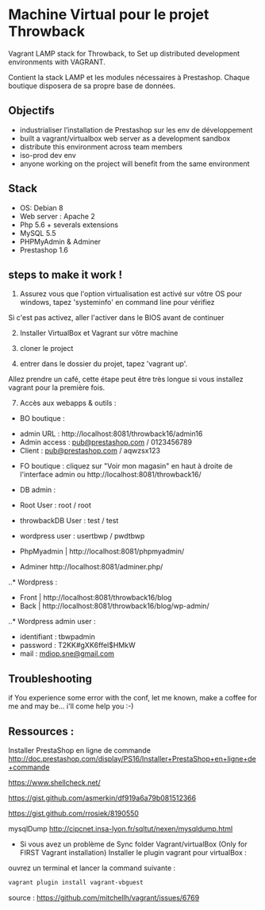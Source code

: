 Machine Virtual pour le projet Throwback
========================================

Vagrant LAMP stack for Throwback, to Set up distributed development environments with VAGRANT.

Contient la stack LAMP et les modules nécessaires à Prestashop. Chaque boutique disposera de sa propre base de données.

Objectifs
-----

- industrialiser l’installation de Prestashop sur les env de développement
- built a vagrant/virtualbox web server as a development sandbox
- distribute this environment across team members
- iso-prod dev env
- anyone working on the project will benefit from the same environment


Stack
-----
- OS: Debian 8
- Web server : Apache 2
- Php 5.6 + severals extensions
- MySQL 5.5
- PHPMyAdmin & Adminer
- Prestashop 1.6


steps to make it work !
----------------------

1. Assurez vous que l'option virtualisation est activé sur vôtre OS
pour windows, tapez 'systeminfo' en command line pour vérifiez

Si c'est pas activez, aller l'activer dans le BIOS avant de continuer

2. Installer  VirtualBox et Vagrant sur vôtre machine

  
4. cloner le project

5. entrer dans le dossier du projet, tapez 'vagrant up'.
 
Allez prendre un café, cette étape peut être très longue si vous installez vagrant pour la première fois.


7. Accès aux webapps & outils :

* BO boutique :
- admin URL : http://localhost:8081/throwback16/admin16
- Admin access : pub@prestashop.com / 0123456789
- Client : pub@prestashop.com / aqwzsx123

* FO boutique :
cliquez sur "Voir mon magasin" en haut à droite de l'interface admin
ou http://localhost:8081/throwback16/

* DB admin :

- Root User : root / root
- throwbackDB User : test / test
- wordpress user : usertbwp / pwdtbwp

- PhpMyadmin | http://localhost:8081/phpmyadmin/
- Adminer http://localhost:8081/adminer.php/

..* Wordpress : 
- Front | http://localhost:8081/throwback16/blog
- Back | http://localhost:8081/throwback16/blog/wp-admin/

..* Wordpress admin user : 
- identifiant : tbwpadmin
- password : T2KK#gXK6ffel$HMkW
- mail : mdiop.sne@gmail.com


Troubleshooting
----------------

if You experience some error with the conf, let me known, make a coffee for me and may be... i'll come help you :-)


Ressources :
----------------

Installer PrestaShop en ligne de commande
http://doc.prestashop.com/display/PS16/Installer+PrestaShop+en+ligne+de+commande

https://www.shellcheck.net/

https://gist.github.com/asmerkin/df919a6a79b081512366

https://gist.github.com/rrosiek/8190550

mysqlDump
http://cipcnet.insa-lyon.fr/sqltut/nexen/mysqldump.html



* Si vous avez un problème de Sync folder Vagrant/virtualBox (Only for FIRST Vagrant installation) Installer le plugin vagrant pour virtualBox : 

ouvrez un terminal et lancer la command suivante : 
```bash
vagrant plugin install vagrant-vbguest
```

source : https://github.com/mitchellh/vagrant/issues/6769 

